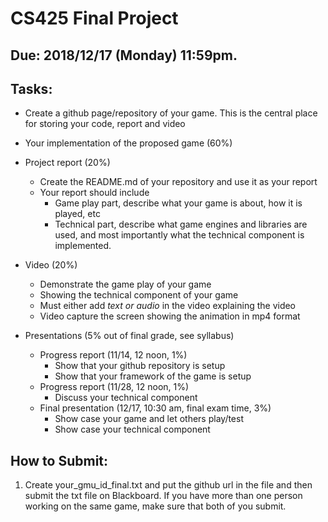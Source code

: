# CS425 Final Project

## Due: 2018/12/17 (Monday) 11:59pm.

## Tasks:

- Create a github page/repository of your game. This is the central place for storing your code, report and video
- Your implementation of the proposed game (60%)
- Project report (20%)
  - Create the README.md of your repository and use it as your report
  - Your report should include
    - Game play part, describe what your game is about, how it is played, etc
    - Technical part, describe what game engines and libraries are used, and most importantly what the technical component is implemented.
- Video (20%)
  - Demonstrate the game play of your game
  - Showing the technical component of your game
  - Must either add *text or audio* in the video explaining the video
  - Video capture the screen showing the animation in mp4 format
  
- Presentations (5% out of final grade, see syllabus)
  - Progress report (11/14, 12 noon, 1%)
    - Show that your github repository is setup
    - Show that your framework of the game is setup
  - Progress report (11/28, 12 noon, 1%)
    - Discuss your technical component  
  - Final presentation (12/17, 10:30 am, final exam time, 3%)
    - Show case your game and let others play/test
    - Show case your technical component  

## How to Submit:
1. Create your_gmu_id_final.txt and put the github url in the file and then submit the txt file on Blackboard. If you have more than one person working on the same game, make sure that both of you submit. 
